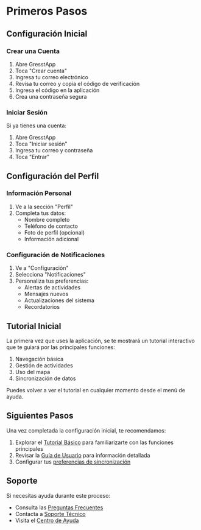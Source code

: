 # Primeros Pasos

## Configuración Inicial

### Crear una Cuenta
1. Abre GresstApp
2. Toca "Crear cuenta"
3. Ingresa tu correo electrónico
4. Revisa tu correo y copia el código de verificación
5. Ingresa el código en la aplicación
6. Crea una contraseña segura

### Iniciar Sesión
Si ya tienes una cuenta:
1. Abre GresstApp
2. Toca "Iniciar sesión"
3. Ingresa tu correo y contraseña
4. Toca "Entrar"

## Configuración del Perfil

### Información Personal
1. Ve a la sección "Perfil"
2. Completa tus datos:
   - Nombre completo
   - Teléfono de contacto
   - Foto de perfil (opcional)
   - Información adicional

### Configuración de Notificaciones
1. Ve a "Configuración"
2. Selecciona "Notificaciones"
3. Personaliza tus preferencias:
   - Alertas de actividades
   - Mensajes nuevos
   - Actualizaciones del sistema
   - Recordatorios

## Tutorial Inicial

La primera vez que uses la aplicación, se te mostrará un tutorial interactivo que te guiará por las principales funciones:

1. Navegación básica
2. Gestión de actividades
3. Uso del mapa
4. Sincronización de datos

Puedes volver a ver el tutorial en cualquier momento desde el menú de ayuda.

## Siguientes Pasos

Una vez completada la configuración inicial, te recomendamos:

1. Explorar el [Tutorial Básico](basic-tutorial) para familiarizarte con las funciones principales
2. Revisar la [Guía de Usuario](../user-guide/intro) para información detallada
3. Configurar tus [preferencias de sincronización](../user-guide/sync)

## Soporte

Si necesitas ayuda durante este proceso:
- Consulta las [Preguntas Frecuentes](../faq)
- Contacta a [Soporte Técnico](../support)
- Visita el [Centro de Ayuda](https://gresst.com/ayuda) 